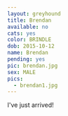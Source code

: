 ```yaml
---
layout: greyhound
title: Brendan
available: no
cats: yes
color: BRINDLE
dob: 2015-10-12
name: Brendan
pending: yes
pic: brendan.jpg
sex: MALE
pics:
  - brendan1.jpg
---
```


I've just arrived!
